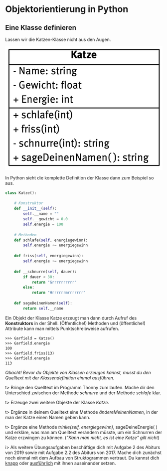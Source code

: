 # Objektorientierung in Python

## Eine Klasse definieren

Lassen wir die Katzen-Klasse nicht aus den Augen.

![KlasseKatze](img/KlasseKatze.png)

In Python sieht die komplette Definition der Klasse dann zum Beispiel so aus.

```python
class Katze():
    
    # Konstruktor
    def __init__(self):
        self.__name = ""
        self.__gewicht = 0.0
        self.energie = 100
    
    # Methoden
    def schlafe(self, energiegewinn):
        self.energie += energiegewinn
    
    def friss(self, energiegewinn):
        self.energie += energiegewinn
        
    def __schnurre(self, dauer):
        if dauer < 30:
            return "Grrrrrrrrrr"
        else:
            return "Hrrrrrrmrrrrrrr"
        
    def sageDeinenNamen(self):
        return self.__name
```

Ein Objekt der Klasse Katze erzeugt man dann durch Aufruf des **Konstruktors** in der Shell. (Öffentliche!) Methoden und (öffentliche!) Attribute kann man mittels Punktschreibweise aufrufen.

```
>>> Garfield = Katze()
>>> Garfield.energie
100
>>> Garfield.friss(13)
>>> Garfield.energie
113
```

*Obacht! Bevor du Objekte von Klassen erzeugen kannst, musst du den Quelltext mit der Klassendefinition einmal ausführen.*



t> Bringe den Quelltext im Programm Thonny zum laufen. Mache dir den Unterschied zwischen der Methode *schnurre* und der Methode *schlafe* klar. 

t> Erzeuge zwei weitere Objekte der Klasse *Katze*.

t> Ergänze in deinem Quelltext eine Methode *ändereMeinenNamen*, in der man der Katze einen Namen geben kann.

t> Ergänze eine Methode *trinke(self, energiegewinn)*, sageDeineEnergie( ) und erkläre, was man am Quelltext verändern müsste, um ein Schnurren der Katze erzwingen zu können. (*"Kann man nicht, es ist eine Katze" gilt nicht*)

i> Als weitere Übungsaufgaben beschäftige dich mit Aufgabe 2 des Abiturs von 2019 sowie mit Aufgabe 2.2 des Abiturs von 2017. Mache dich zunächst noch einmal mit dem Aufbau von Struktogrammen vertraut. Du kannst dich [knapp](http://www.wspiegel.de/pykurs/python08.html) oder [ausführlich](https://www.inf-schule.de/programmierung/imperativeprogrammierung/konzepteimp/ablaufmodellierung/beispiel_zahlenraten) mit ihnen auseinander setzen.










